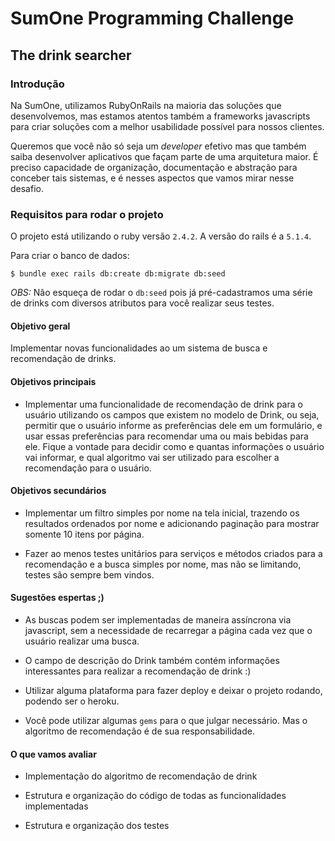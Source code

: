 # SumOne Programming Challenge

## The drink searcher

### Introdução

Na SumOne, utilizamos RubyOnRails na maioria das soluções que desenvolvemos,
mas estamos atentos também a frameworks javascripts para criar soluções
com a melhor usabilidade possível para nossos clientes.

Queremos que você não só seja um _developer_ efetivo mas que também saiba
desenvolver aplicativos que façam parte de uma arquitetura maior. É preciso
capacidade de organização, documentação e abstração para conceber tais
sistemas, e é nesses aspectos que vamos mirar nesse desafio.

### Requisitos para rodar o projeto

O projeto está utilizando o ruby versão `2.4.2`. A versão do rails é a `5.1.4`.

Para criar o banco de dados:

`$ bundle exec rails db:create db:migrate db:seed`

*OBS:* Não esqueça de rodar o `db:seed` pois já pré-cadastramos uma série de drinks com diversos atributos
para você realizar seus testes.


#### Objetivo geral
Implementar novas funcionalidades ao um sistema de busca e recomendação de drinks.

#### Objetivos principais

* Implementar uma funcionalidade de recomendação de drink para o usuário utilizando os campos que existem no modelo de Drink, ou seja, permitir que o usuário informe as preferências dele em um formulário, e usar essas preferências para recomendar uma ou mais bebidas para ele. Fique a vontade para decidir como e quantas informações o usuário vai informar, e qual algoritmo vai ser utilizado para escolher a recomendação para o usuário.

#### Objetivos secundários

* Implementar um filtro simples por nome na tela inicial, trazendo os resultados ordenados por nome e adicionando paginação para mostrar somente 10 itens por página.

* Fazer ao menos testes unitários para serviços e métodos criados para a recomendação e a busca simples por nome, mas não se limitando, testes são sempre bem vindos.

#### Sugestões espertas ;)

* As buscas podem ser implementadas de maneira assíncrona via javascript, sem a necessidade de recarregar a página cada
vez que o usuário realizar uma busca.

* O campo de descrição do Drink também contém informações interessantes para realizar a recomendação de drink :)

* Utilizar alguma plataforma para fazer deploy e deixar o projeto rodando, podendo ser o heroku.

* Você pode utilizar algumas `gems` para o que julgar necessário. Mas o algoritmo de recomendação é de sua responsabilidade.

#### O que vamos avaliar

* Implementação do algoritmo de recomendação de drink

* Estrutura e organização do código de todas as funcionalidades implementadas

* Estrutura e organização dos testes
